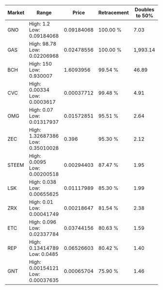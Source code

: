 | Market | Range | Price| Retracement | Doubles to 50% |
| --- | --- | --- | --- | --- |
| GNO | High: 1.2<br />Low: 0.09184068 | 0.09184068 | 100.00 % | 7.03 |
| GAS | High: 98.78<br />Low: 0.02206968 | 0.02478556 | 100.00 % | 1,993.14 |
| BCH | High: 150<br />Low: 0.930007 | 1.6093956 | 99.54 % | 46.89 |
| CVC | High: 0.00334<br />Low: 0.0003617 | 0.00037712 | 99.48 % | 4.91 |
| OMG | High: 0.07<br />Low: 0.01317937 | 0.01572851 | 95.51 % | 2.64 |
| ZEC | High: 1.32687386<br />Low: 0.35010028 | 0.396 | 95.30 % | 2.12 |
| STEEM | High: 0.0095<br />Low: 0.00200518 | 0.00294403 | 87.47 % | 1.95 |
| LSK | High: 0.038<br />Low: 0.00655625 | 0.01117989 | 85.30 % | 1.99 |
| ZRX | High: 0.01<br />Low: 0.00041749 | 0.00218647 | 81.54 % | 2.38 |
| ETC | High: 0.096<br />Low: 0.02337784 | 0.03744156 | 80.63 % | 1.59 |
| REP | High: 0.13414789<br />Low: 0.0485 | 0.06526603 | 80.42 % | 1.40 |
| GNT | High: 0.00154121<br />Low: 0.00037635 | 0.00065704 | 75.90 % | 1.46 |

